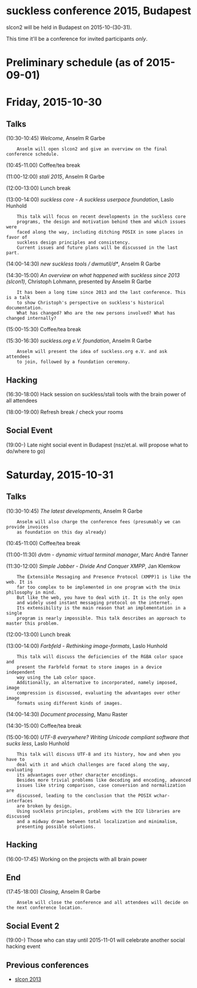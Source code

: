 suckless conference 2015, Budapest
==================================

slcon2 will be held in Budapest on 2015-10-(30-31).

This time it'll be a conference for invited participants *only*.

Preliminary schedule (as of 2015-09-01)
=======================================

Friday, 2015-10-30
==================

Talks
-----

(10:30-10:45) *Welcome*, Anselm R Garbe

        Anselm will open slcon2 and give an overview on the final conference schedule.

(10:45-11.00) Coffee/tea break

(11:00-12:00) *stali 2015*, Anselm R Garbe

(12:00-13:00) Lunch break

(13:00-14:00) *suckless core - A suckless userpace foundation*, Laslo Hunhold

        This talk will focus on recent developments in the suckless core
        programs, the design and motivation behind them and which issues were
        faced along the way, including ditching POSIX in some places in favor of
        suckless design principles and consistency.
        Current issues and future plans will be discussed in the last part.

(14:00-14:30) *new suckless tools / dwmutil/d\**, Anselm R Garbe

(14:30-15:00) *An overview on what happened with suckless since 2013 (slcon1)*, Christoph Lohmann, presented by Anselm R Garbe

        It has been a long time since 2013 and the last conference. This is a talk
        to show Christoph's perspective on suckless's historical documentation.
        What has changed? Who are the new persons involved? What has changed internally?

(15:00-15:30) Coffee/tea break

(15:30-16:30) *suckless.org e.V. foundation*, Anselm R Garbe

        Anselm will present the idea of suckless.org e.V. and ask attendees
        to join, followed by a foundation ceremony.

Hacking
-------

(16:30-18:00) Hack session on suckless/stali tools with the brain power of all attendees

(18:00-19:00) Refresh break / check your rooms

Social Event
------------

(19:00-) Late night social event in Budapest (nsz/et.al. will propose what to do/where to go)


Saturday, 2015-10-31
====================

Talks
-----

(10:30-10:45) *The latest developments*, Anselm R Garbe

        Anselm will also charge the conference fees (presumably we can provide invoices
        as foundation on this day already)

(10:45-11:00) Coffee/tea break

(11:00-11:30) *dvtm - dynamic virtual terminal manager*, Marc André Tanner

(11:30-12:00) *Simple Jabber - Divide And Conquer XMPP*, Jan Klemkow

        The Extensible Messaging and Presence Protocol (XMPP)1 is like the web. It is
        far too complex to be implemented in one program with the Unix philosophy in mind.
        But like the web, you have to deal with it. It is the only open
        and widely used instant messaging protocol on the internet.
        Its extensibility is the main reason that an implementation in a single
        program is nearly impossible. This talk describes an approach to master this problem.

(12:00-13:00) Lunch break

(13:00-14:00) *Farbfeld - Rethinking image-formats*, Laslo Hunhold

        This talk will discuss the deficiencies of the RGBA color space and
        present the Farbfeld format to store images in a device independent
        way using the Lab color space.
        Additionally, an alternative to incorporated, namely imposed, image
        compression is discussed, evaluating the advantages over other image
        formats using different kinds of images.

(14:00-14:30) *Document processing*, Manu Raster

(14:30-15:00) Coffee/tea break

(15:00-16:00) *UTF-8 everywhere? Writing Unicode compliant software that sucks less*, Laslo Hunhold

        This talk will discuss UTF-8 and its history, how and when you have to
        deal with it and which challenges are faced along the way, evaluating
        its advantages over other character encodings.
        Besides more trivial problems like decoding and encoding, advanced
        issues like string comparison, case conversion and normalization are
        discussed, leading to the conclusion that the POSIX wchar-interfaces
        are broken by design.
        Using suckless principles, problems with the ICU libraries are discussed
        and a midway drawn between total localization and minimalism,
        presenting possible solutions.

Hacking
-------

(16:00-17:45) Working on the projects with all brain power

End
---
(17:45-18:00) *Closing*, Anselm R Garbe

        Anselm will close the conference and all attendees will decide on the next conference location.


Social Event 2
--------------
(19:00-) Those who can stay until 2015-11-01 will celebrate another social hacking event


Previous conferences
--------------------
* [slcon 2013](http://suckless.org/conference/2013)
